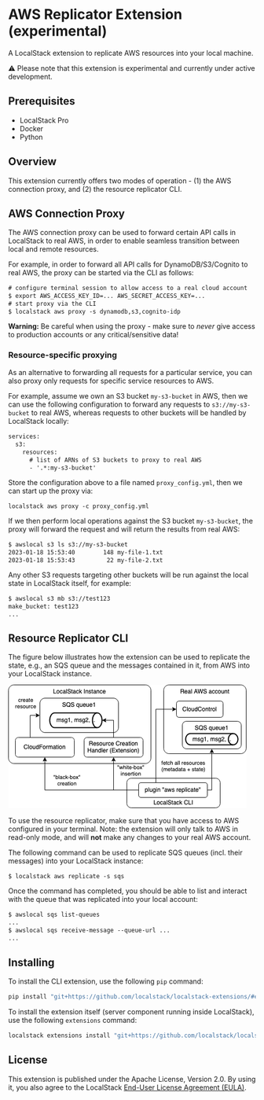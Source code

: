 AWS Replicator Extension (experimental)
========================================

A LocalStack extension to replicate AWS resources into your local machine.

⚠️ Please note that this extension is experimental and currently under active development.

## Prerequisites

* LocalStack Pro
* Docker
* Python

## Overview

This extension currently offers two modes of operation - (1) the AWS connection proxy, and (2) the resource replicator CLI.

## AWS Connection Proxy

The AWS connection proxy can be used to forward certain API calls in LocalStack to real AWS, in order to enable seamless transition between local and remote resources.

For example, in order to forward all API calls for DynamoDB/S3/Cognito to real AWS, the proxy can be started via the CLI as follows:
```
# configure terminal session to allow access to a real cloud account
$ export AWS_ACCESS_KEY_ID=... AWS_SECRET_ACCESS_KEY=...
# start proxy via the CLI
$ localstack aws proxy -s dynamodb,s3,cognito-idp
```

**Warning:** Be careful when using the proxy - make sure to _never_ give access to production accounts or any critical/sensitive data!

### Resource-specific proxying

As an alternative to forwarding all requests for a particular service, you can also proxy only requests for specific service resources to AWS. 

For example, assume we own an S3 bucket `my-s3-bucket` in AWS, then we can use the following configuration to forward any requests to `s3://my-s3-bucket` to real AWS, whereas requests to other buckets will be handled by LocalStack locally:
```
services:
  s3:
    resources:
      # list of ARNs of S3 buckets to proxy to real AWS
      - '.*:my-s3-bucket'
```

Store the configuration above to a file named `proxy_config.yml`, then we can start up the proxy via:
```
localstack aws proxy -c proxy_config.yml
```

If we then perform local operations against the S3 bucket `my-s3-bucket`, the proxy will forward the request and will return the results from real AWS:
```
$ awslocal s3 ls s3://my-s3-bucket
2023-01-18 15:53:40        148 my-file-1.txt
2023-01-18 15:53:43         22 my-file-2.txt
```

Any other S3 requests targeting other buckets will be run against the local state in LocalStack itself, for example:
```
$ awslocal s3 mb s3://test123
make_bucket: test123
...
```

## Resource Replicator CLI

The figure below illustrates how the extension can be used to replicate the state, e.g., an SQS queue and the messages contained in it, from AWS into your LocalStack instance.

![overview](etc/aws-replicate-overview.png)

To use the resource replicator, make sure that you have access to AWS configured in your terminal. Note: the extension will only talk to AWS in read-only mode, and will **not** make any changes to your real AWS account.

The following command can be used to replicate SQS queues (incl. their messages) into your LocalStack instance:
```
$ localstack aws replicate -s sqs
```

Once the command has completed, you should be able to list and interact with the queue that was replicated into your local account:
```
$ awslocal sqs list-queues
...
$ awslocal sqs receive-message --queue-url ...
...
```

## Installing

To install the CLI extension, use the following `pip` command:
```bash
pip install "git+https://github.com/localstack/localstack-extensions/#egg=localstack-extension-aws-replicator&subdirectory=aws-replicator"
```

To install the extension itself (server component running inside LocalStack), use the following `extensions` command:
```bash
localstack extensions install "git+https://github.com/localstack/localstack-extensions/#egg=localstack-extension-aws-replicator&subdirectory=aws-replicator"
```

## License

This extension is published under the Apache License, Version 2.0.
By using it, you also agree to the LocalStack [End-User License Agreement (EULA)](https://github.com/localstack/localstack/tree/master/doc/end_user_license_agreement).